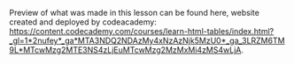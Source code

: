 Preview of what was made in this lesson can be found here, website created and deployed by codeacademy:
  https://content.codecademy.com/courses/learn-html-tables/index.html?_gl=1*2nufey*_ga*MTA3NDQ2NDAzMy4xNzAzNjk5MzU0*_ga_3LRZM6TM9L*MTcwMzg2MTE3NS4zLjEuMTcwMzg2MzMxMi4zMS4wLjA.
